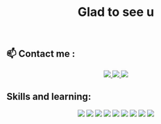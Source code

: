 
<h1 align="center">Glad to see u</h1>




<br />

## 📫 Contact me :



<p align="center">
  <a href="https://www.facebook.com/profile.php?id=100090748884506" alt="Facebook" target="_blank">
    <img src="https://img.icons8.com/fluent/48/000000/facebook-new.png" target="_blank" />
  </a> 
  <a href="https://github.com/trungcrbay" alt="Github" target="_blank">
    <img src="https://img.icons8.com/fluent/48/000000/github.png"/>
  </a> 
  <a href="mailto:trungnguyenjr123@gmail.com" alt="Email" target="_blank">
    <img src="https://img.icons8.com/fluent/48/000000/mailing.png"/>
  </a>
</p>

## Skills and learning:
<p align="center">
  <img src="https://img.icons8.com/color/48/null/html-5--v1.png"/>
  <img src="https://img.icons8.com/fluency/48/null/css3.png"/>
  <img src="https://img.icons8.com/color/48/null/javascript--v1.png"/>
  <img src="https://icons8.com/icon/CIAZz2CYc6Kc/tailwindcss"/>
  <img src="https://img.icons8.com/color/48/null/sass.png"/>
  <img src="https://img.icons8.com/fluency/48/null/typescript--v1.png"/>
  <img src="https://img.icons8.com/office/40/null/react.png"/>
  <img src="https://img.icons8.com/color/48/000000/mysql-logo.png"/>
  <img src="https://img.icons8.com/officel/40/null/php-logo.png"/>
</p>




